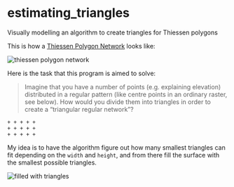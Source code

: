 # estimating_triangles

Visually modelling an algorithm to create triangles for Thiessen polygons

This is how a [Thiessen Polygon Network](https://link.springer.com/referenceworkentry/10.1007%2F1-4020-4497-6_220) looks like:

![thiessen polygon network](https://raw.githubusercontent.com/martin-martin/estimating_triangles/master/imgs/thiessen_polygon.png)

Here is the task that this program is aimed to solve:

>Imagine that you have a number of points (e.g. explaining elevation) distributed in a regular pattern (like centre points in an ordinary raster, see below). How would you divide them into triangles in order to create a “triangular regular network”?

```
+ + + + +
+ + + + +
+ + + + +
```

My idea is to have the algorithm figure out how many smallest triangles can fit depending on the `width` and `height`, and from there fill the surface with the smallest possible triangles.

![filled with triangles](https://raw.githubusercontent.com/martin-martin/estimating_triangles/master/imgs/triangled.png)